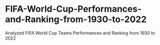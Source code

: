 # FIFA-World-Cup-Performances-and-Ranking-from-1930-to-2022
Analyzed FIFA World Cup Teams Performances and Ranking from 1930 to 2022
